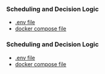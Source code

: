 
### Scheduling and Decision Logic

* <a href="./docker/logic/.env" download>.env file</a>  
* <a href="./docker/logic/docker-compose.yml" download>docker compose file</a>

### Scheduling and Decision Logic

* <a href="./docker/logic/.env" download>.env file</a>  
* <a href="./docker/logic/docker-compose.yml" download>docker compose file</a>
